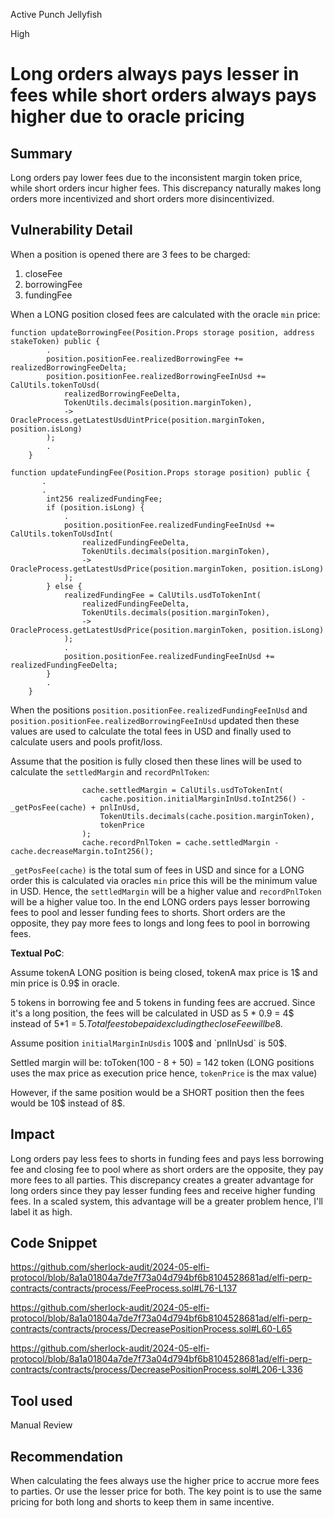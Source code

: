 Active Punch Jellyfish

High

# Long orders always pays lesser in fees while short orders always pays higher due to oracle pricing

## Summary
Long orders pay lower fees due to the inconsistent margin token price, while short orders incur higher fees. This discrepancy naturally makes long orders more incentivized and short orders more disincentivized.
## Vulnerability Detail
When a position is opened there are 3 fees to be charged:
1. closeFee
2. borrowingFee
3. fundingFee

When a LONG position closed fees are calculated with the oracle `min` price:
```solidity
function updateBorrowingFee(Position.Props storage position, address stakeToken) public {
        .
        position.positionFee.realizedBorrowingFee += realizedBorrowingFeeDelta;
        position.positionFee.realizedBorrowingFeeInUsd += CalUtils.tokenToUsd(
            realizedBorrowingFeeDelta,
            TokenUtils.decimals(position.marginToken),
            -> OracleProcess.getLatestUsdUintPrice(position.marginToken, position.isLong)
        );
        .
    }

function updateFundingFee(Position.Props storage position) public {
       .
       .
        int256 realizedFundingFee;
        if (position.isLong) {
            .
            position.positionFee.realizedFundingFeeInUsd += CalUtils.tokenToUsdInt(
                realizedFundingFeeDelta,
                TokenUtils.decimals(position.marginToken),
                -> OracleProcess.getLatestUsdPrice(position.marginToken, position.isLong)
            );
        } else {
            realizedFundingFee = CalUtils.usdToTokenInt(
                realizedFundingFeeDelta,
                TokenUtils.decimals(position.marginToken),
                -> OracleProcess.getLatestUsdPrice(position.marginToken, position.isLong)
            );
            .
            position.positionFee.realizedFundingFeeInUsd += realizedFundingFeeDelta;
        }
        .
    }
```

When the positions `position.positionFee.realizedFundingFeeInUsd` and `position.positionFee.realizedBorrowingFeeInUsd` updated then these values are used to calculate the total fees in USD and finally used to calculate users and pools profit/loss.

Assume that the position is fully closed then these lines will be used to calculate the `settledMargin` and `recordPnlToken`:
```solidity
                cache.settledMargin = CalUtils.usdToTokenInt(
                    cache.position.initialMarginInUsd.toInt256() - _getPosFee(cache) + pnlInUsd,
                    TokenUtils.decimals(cache.position.marginToken),
                    tokenPrice
                );
                cache.recordPnlToken = cache.settledMargin - cache.decreaseMargin.toInt256();
```
 
`_getPosFee(cache)` is the total sum of fees in USD and since for a LONG order this is calculated via oracles `min` price this will be the minimum value in USD. Hence, the `settledMargin` will be a higher value and `recordPnlToken` will be a higher value too. In the end LONG orders pays lesser borrowing fees to pool and lesser funding fees to shorts. Short orders are the opposite, they pay more fees to longs and long fees to pool in borrowing fees.


**Textual PoC**:

Assume tokenA LONG position is being closed, tokenA max price is 1$ and min price is 0.9$ in oracle.

5 tokens in borrowing fee and 5 tokens in funding fees are accrued. Since it's a long position, the fees will be calculated in USD as 5 * 0.9 = 4$ instead of 5*1 = 5$. Total fees to be paid excluding the closeFee will be 8$. 

Assume position `initialMarginInUsdis` 100$ and `pnlInUsd` is 50$. 

Settled margin will be: toToken(100 - 8 + 50) = 142 token (LONG positions uses the max price as execution price hence, `tokenPrice` is the max value)

However, if the same position would be a SHORT position then the fees would be 10$ instead of 8$. 
## Impact
Long orders pay less fees to shorts in funding fees and pays less borrowing fee and closing fee to pool where as short orders are the opposite, they pay more fees to all parties. This discrepancy creates a greater advantage for long orders since they pay lesser funding fees and receive higher funding fees. In a scaled system, this advantage will be a greater problem hence, I'll label it as high.
## Code Snippet
https://github.com/sherlock-audit/2024-05-elfi-protocol/blob/8a1a01804a7de7f73a04d794bf6b8104528681ad/elfi-perp-contracts/contracts/process/FeeProcess.sol#L76-L137

https://github.com/sherlock-audit/2024-05-elfi-protocol/blob/8a1a01804a7de7f73a04d794bf6b8104528681ad/elfi-perp-contracts/contracts/process/DecreasePositionProcess.sol#L60-L65

https://github.com/sherlock-audit/2024-05-elfi-protocol/blob/8a1a01804a7de7f73a04d794bf6b8104528681ad/elfi-perp-contracts/contracts/process/DecreasePositionProcess.sol#L206-L336
## Tool used

Manual Review

## Recommendation
When calculating the fees always use the higher price to accrue more fees to parties. Or use the lesser price for both. The key point is to use the same pricing for both long and shorts to keep them in same incentive.